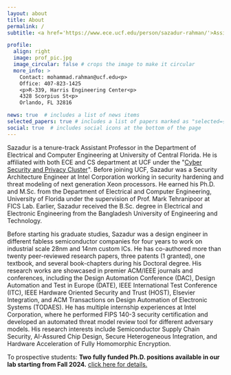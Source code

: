 ```yaml
---
layout: about
title: About
permalink: /
subtitle: <a href='https://www.ece.ucf.edu/person/sazadur-rahman/'>Assistant Professor @ECE, UCF</a>

profile:
  align: right
  image: prof_pic.jpg
  image_circular: false # crops the image to make it circular
  more_info: >
    Contact: mohammad.rahman@ucf.edu<p>
    Office: 407-823-1425
    <p>R-339, Harris Engineering Center<p>
    4328 Scorpius St<p>
    Orlando, FL 32816

news: true  # includes a list of news items
selected_papers: true # includes a list of papers marked as "selected={true}"
social: true  # includes social icons at the bottom of the page
---
```


Sazadur is a tenure-track Assistant Professor in the Department of Electrical and Computer Engineering at University of Central Florida. He is affiliated with both ECE and CS department at UCF under the "<a href='https://cyber.cs.ucf.edu/'>Cyber Security and Privacy Cluster</a>". Before joining UCF, Sazadur was a Security Architecture Engineer at Intel Corporation working in security hardening and threat modeling of next generation Xeon processors. He earned his Ph.D. and M.Sc. from the Department of Electrical and Computer Engineering, University of Florida under the supervision of Prof. Mark Tehranipoor at FICS Lab. Earlier, Sazadur received the B.Sc. degree in Electrical and Electronic Engineering from the Bangladesh University of Engineering and Technology.

Before starting his graduate studies, Sazadur was a design engineer in different fabless semiconductor companies for four years to work on industrial scale 28nm and 14nm custom ICs. He has co-authored more than twenty peer-reviewed research papers, three patents (1 granted), one textbook, and several book-chapters during his Doctoral degree. His research works are showcased in premier ACM/IEEE journals and conferences, including the Design Automation Conference (DAC), Design Automation and Test in Europe (DATE), IEEE International Test Conference (ITC), IEEE Hardware Oriented Security and Trust (HOST), Elsevier Integration, and ACM Transactions on Design Automation of Electronic Systems (TODAES). He has multiple internship experiences at Intel Corporation, where he performed FIPS 140-3 security certification and developed an automated threat model review tool for different adversary models. His research interests include Semiconductor Supply Chain Security, AI-Assured Chip Design, Secure Heterogeneous Integration, and Hardware Acceleration of Fully Homomorphic Encryption. 

To prospective students: **Two fully funded Ph.D. positions available in our lab starting from Fall 2024.** <a href='https://sazadur.github.io/prospective/'>click here for details.</a>
